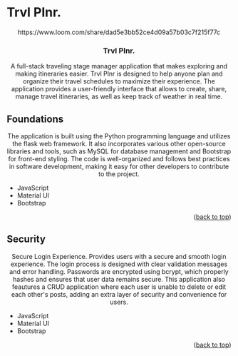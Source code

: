 # Trvl Plnr.
<div align="center">
https://www.loom.com/share/dad5e3bb52ce4d09a57b03c7f215f77c

<h3 align="center">Trvl Plnr.</h3>

  <p align="center">
  A full-stack traveling stage manager application that makes exploring and making itineraries easier. Trvl Plnr is designed to help anyone plan and organize their travel schedules to maximize their experience. The application provides a user-friendly interface that allows to create, share, manage travel itineraries, as well as keep track of weather in real time. 
  </p>
</div>

## Foundations
  <p align="center"> The application is built using the Python programming language and utilizes the flask web framework. It also incorporates various other open-source libraries and tools, such as MySQL for database management and Bootstrap for front-end styling. The code is well-organized and follows best practices in software development, making it easy for other developers to contribute to the project.
    </p>
    
* JavaScript
* Material UI
* Bootstrap

<p align="right">(<a href="#top">back to top</a>)</p>

## Security
  <p align="center"> Secure Login Experience. Provides users with a secure and smooth login experience. The login process is designed with clear validation messages and error handling. Passwords are encrypted using bcrypt, which properly hashes and ensures that user data remains secure. This application also feautures a CRUD application where each user is unable to delete or edit each other's posts, adding an extra layer of security and convenience for users.
    </p>
    
* JavaScript
* Material UI
* Bootstrap

<p align="right">(<a href="#top">back to top</a>)</p>
